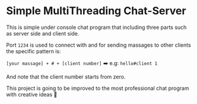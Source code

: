 # Simple MultiThreading Chat-Server
This is simple under console chat program that including three parts such as server side and client side.

Port `1234` is used to connect with and for sending massages to other clients the specific pattern is: 

`[your massage] + # + [client number]` :arrow_right: e.g: `hello#client 1`

And note that the client number starts from zero.

This project is going to be improved to the most professional chat program with creative ideas :muscle:
